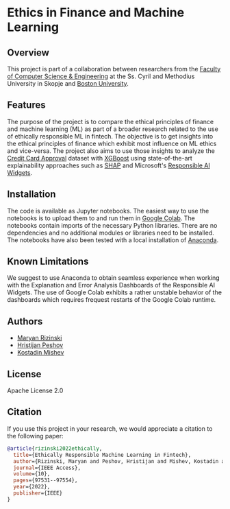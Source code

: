 # Ethics in Finance and Machine Learning

## Overview

This project is part of a collaboration between researchers from the [Faculty of Computer Science & Engineering](https://www.finki.ukim.mk/en) at the
Ss. Cyril and Methodius University in Skopje and [Boston University](http://www.bu.edu/).

## Features

The purpose of the project is to compare the ethical principles of finance and machine learning (ML) as part of a broader research related to the use of ethically responsible ML in fintech. The objective is to get insights into the ethical principles of finance which exhibit most influence on ML ethics and vice-versa. The project also aims to use those insights to analyze the [Credit Card Approval](https://archive.ics.uci.edu/ml/datasets/credit+approval) dataset with [XGBoost](https://xgboost.readthedocs.io/en/stable/) using state-of-the-art explainability approaches such as [SHAP](https://shap.readthedocs.io/en/latest/index.html) and Microsoft's [Responsible AI Widgets](https://github.com/microsoft/responsible-ai-widgets).

## Installation

The code is available as Jupyter notebooks. The easiest way to use the notebooks is to upload them to and run them in [Google Colab](https://research.google.com/colaboratory). The notebooks contain imports of the necessary Python libraries. There are no dependencies and no additional modules or libraries need to be installed. The notebooks have also been tested with a local installation of [Anaconda](https://www.anaconda.com/).

## Known Limitations

We suggest to use Anaconda to obtain seamless experience when working with the Explanation and Error Analysis Dashboards of the Responsible AI Widgets. The use of Google Colab exhibits a rather unstable behavior of the dashboards which requires frequest restarts of the Google Colab runtime.

## Authors

- [Maryan Rizinski](https://github.com/rizinski)
- [Hristijan Peshov](https://github.com/hristijanpeshov)
- [Kostadin Mishev](https://github.com/kokimishev)

## License

Apache License 2.0

## Citation

If you use this project in your research, we would appreciate a citation to the following paper:

```bibtex
@article{rizinski2022ethically,
  title={Ethically Responsible Machine Learning in Fintech},
  author={Rizinski, Maryan and Peshov, Hristijan and Mishev, Kostadin and Chitkushev, Lubomir T and Vodenska, Irena and Trajanov, Dimitar},
  journal={IEEE Access},
  volume={10},
  pages={97531--97554},
  year={2022},
  publisher={IEEE}
}
```
